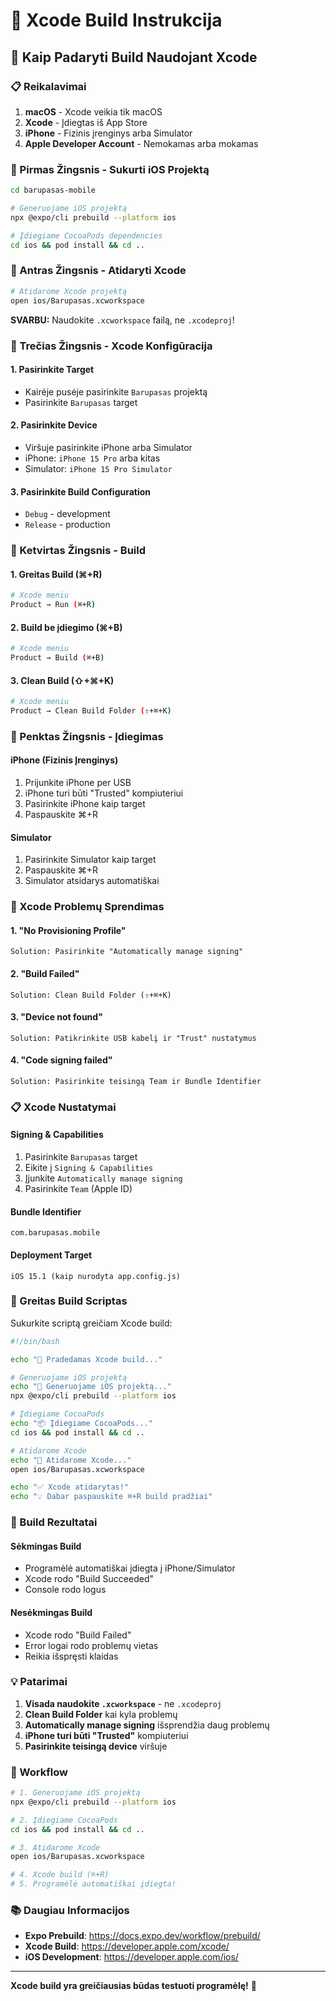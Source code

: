# 🍎 Xcode Build Instrukcija

## 🚀 Kaip Padaryti Build Naudojant Xcode

### 📋 Reikalavimai

1. **macOS** - Xcode veikia tik macOS
2. **Xcode** - Įdiegtas iš App Store
3. **iPhone** - Fizinis įrenginys arba Simulator
4. **Apple Developer Account** - Nemokamas arba mokamas

### 🔧 Pirmas Žingsnis - Sukurti iOS Projektą

```bash
cd barupasas-mobile

# Generuojame iOS projektą
npx @expo/cli prebuild --platform ios

# Įdiegiame CocoaPods dependencies
cd ios && pod install && cd ..
```

### 📱 Antras Žingsnis - Atidaryti Xcode

```bash
# Atidarome Xcode projektą
open ios/Barupasas.xcworkspace
```

**SVARBU:** Naudokite `.xcworkspace` failą, ne `.xcodeproj`!

### 🎯 Trečias Žingsnis - Xcode Konfigūracija

#### 1. **Pasirinkite Target**
- Kairėje pusėje pasirinkite `Barupasas` projektą
- Pasirinkite `Barupasas` target

#### 2. **Pasirinkite Device**
- Viršuje pasirinkite iPhone arba Simulator
- iPhone: `iPhone 15 Pro` arba kitas
- Simulator: `iPhone 15 Pro Simulator`

#### 3. **Pasirinkite Build Configuration**
- `Debug` - development
- `Release` - production

### 🚀 Ketvirtas Žingsnis - Build

#### **1. Greitas Build (⌘+R)**
```bash
# Xcode meniu
Product → Run (⌘+R)
```

#### **2. Build be įdiegimo (⌘+B)**
```bash
# Xcode meniu
Product → Build (⌘+B)
```

#### **3. Clean Build (⇧+⌘+K)**
```bash
# Xcode meniu
Product → Clean Build Folder (⇧+⌘+K)
```

### 📱 Penktas Žingsnis - Įdiegimas

#### **iPhone (Fizinis Įrenginys)**
1. Prijunkite iPhone per USB
2. iPhone turi būti "Trusted" kompiuteriui
3. Pasirinkite iPhone kaip target
4. Paspauskite ⌘+R

#### **Simulator**
1. Pasirinkite Simulator kaip target
2. Paspauskite ⌘+R
3. Simulator atsidarys automatiškai

### 🔧 Xcode Problemų Sprendimas

#### **1. "No Provisioning Profile"**
```
Solution: Pasirinkite "Automatically manage signing"
```

#### **2. "Build Failed"**
```
Solution: Clean Build Folder (⇧+⌘+K)
```

#### **3. "Device not found"**
```
Solution: Patikrinkite USB kabelį ir "Trust" nustatymus
```

#### **4. "Code signing failed"**
```
Solution: Pasirinkite teisingą Team ir Bundle Identifier
```

### 📋 Xcode Nustatymai

#### **Signing & Capabilities**
1. Pasirinkite `Barupasas` target
2. Eikite į `Signing & Capabilities`
3. Įjunkite `Automatically manage signing`
4. Pasirinkite `Team` (Apple ID)

#### **Bundle Identifier**
```
com.barupasas.mobile
```

#### **Deployment Target**
```
iOS 15.1 (kaip nurodyta app.config.js)
```

### 🚀 Greitas Build Scriptas

Sukurkite scriptą greičiam Xcode build:

```bash
#!/bin/bash

echo "🚀 Pradedamas Xcode build..."

# Generuojame iOS projektą
echo "📱 Generuojame iOS projektą..."
npx @expo/cli prebuild --platform ios

# Įdiegiame CocoaPods
echo "📦 Įdiegiame CocoaPods..."
cd ios && pod install && cd ..

# Atidarome Xcode
echo "🍎 Atidarome Xcode..."
open ios/Barupasas.xcworkspace

echo "✅ Xcode atidarytas!"
echo "💡 Dabar paspauskite ⌘+R build pradžiai"
```

### 📱 Build Rezultatai

#### **Sėkmingas Build**
- Programėlė automatiškai įdiegta į iPhone/Simulator
- Xcode rodo "Build Succeeded"
- Console rodo logus

#### **Nesėkmingas Build**
- Xcode rodo "Build Failed"
- Error logai rodo problemų vietas
- Reikia išspręsti klaidas

### 💡 Patarimai

1. **Visada naudokite `.xcworkspace`** - ne `.xcodeproj`
2. **Clean Build Folder** kai kyla problemų
3. **Automatically manage signing** išsprendžia daug problemų
4. **iPhone turi būti "Trusted"** kompiuteriui
5. **Pasirinkite teisingą device** viršuje

### 🔄 Workflow

```bash
# 1. Generuojame iOS projektą
npx @expo/cli prebuild --platform ios

# 2. Įdiegiame CocoaPods
cd ios && pod install && cd ..

# 3. Atidarome Xcode
open ios/Barupasas.xcworkspace

# 4. Xcode build (⌘+R)
# 5. Programėlė automatiškai įdiegta!
```

### 📚 Daugiau Informacijos

- **Expo Prebuild**: https://docs.expo.dev/workflow/prebuild/
- **Xcode Build**: https://developer.apple.com/xcode/
- **iOS Development**: https://developer.apple.com/ios/

---

**Xcode build yra greičiausias būdas testuoti programėlę!** 🎯

